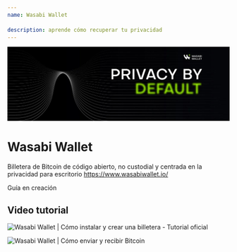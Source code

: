 ```yaml
---
name: Wasabi Wallet

description: aprende cómo recuperar tu privacidad
---
```


![wasabi](assets/cover.jpeg)

# Wasabi Wallet

Billetera de Bitcoin de código abierto, no custodial y centrada en la privacidad para escritorio
https://www.wasabiwallet.io/

Guía en creación

## Video tutorial

![Wasabi Wallet | Cómo instalar y crear una billetera - Tutorial oficial](https://youtu.be/QHIpEYYqddE)

![Wasabi Wallet | Cómo enviar y recibir Bitcoin](https://youtu.be/UbOAbXjzBJg)
